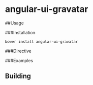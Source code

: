 
angular-ui-gravatar
========================


##Usage

###Installation

```
bower install angular-ui-gravatar
```

###Directive

###Examples

## Building